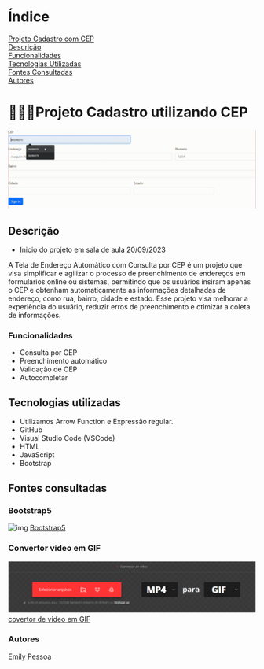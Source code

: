 
# Índice
[Projeto Cadastro com CEP](#projeto-cadastro-utilizando-cep)  
[Descrição](#descri%C3%A7%C3%A3o)  
[Funcionalidades](#funcionalidades)  
[Tecnologias Utilizadas](#tecnologias-utilizadas)  
[Fontes Consultadas](#fontes-consultadas)  
[Autores](#autores)  


# 👩🏻‍💻Projeto Cadastro utilizando CEP
![img](img/Gravando-2023-10-03-071350.gif)

## Descrição 
- Inicio do projeto em sala de aula 20/09/2023

A Tela de Endereço Automático com Consulta por CEP é um projeto que visa simplificar e agilizar o processo de preenchimento de endereços em formulários online ou sistemas, permitindo que os usuários insiram apenas o CEP e obtenham automaticamente as informações detalhadas de endereço, como rua, bairro, cidade e estado. Esse projeto visa melhorar a experiência do usuário, reduzir erros de preenchimento e otimizar a coleta de informações.

### Funcionalidades
- Consulta por CEP
- Preenchimento automático
- Validação de CEP
- Autocompletar

## Tecnologias utilizadas
- Utilizamos Arrow Function e Expressão regular.
- GitHub
- Visual Studio Code (VSCode)
- HTML
- JavaScript
- Bootstrap

## Fontes consultadas
### Bootstrap5
![img](img/Gravando-2023-09-20-123706.gif)
[Bootstrap5](https://getbootstrap.com/docs/5.0/forms/layout/)  
### Convertor video em GIF
![img](img/Captura%20de%20tela%202023-09-29%20094457.png)
[covertor de video em GIF](https://convertio.co/pt/mp4-gif/)



### Autores
[Emily Pessoa](https://github.com/emilypessoa)

